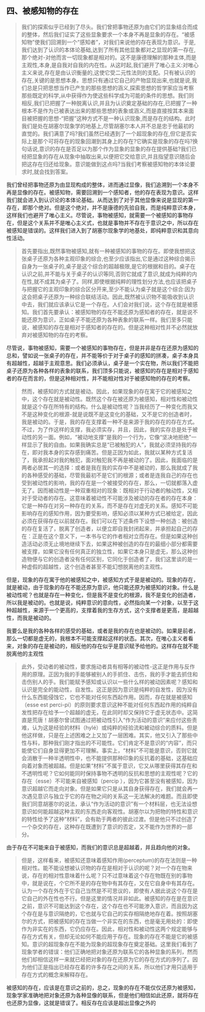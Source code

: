 <h2>四、被感知物的存在</h2><blockquote data-pid="J6u1hyqe">我们的探索似乎已经到了尽头。我们曾把事物还原为由它们的显象结合而成的整体，然后我们证实了这些显象要求一个本身不再是显象的存在。“被感知物”使我们回溯到一个“感知者”，对我们来说他的存在表现为意识。于是,我们达到了认识的本体论基础,达到了所有其他显象都对之显现的第一存在,那个绝对-对他而言一切现象都是相对的。这不是康德理解的那种主体,而是主观性,本身,是自我对自我的内在性。从这时起,我们避开了唯心主义:对唯心主义来说,存在是由认识衡量的,这使它受二元性法则的支配。只有被认识的存在,关键的是思想本身。思想只有通过它自己的产物显现出来,也就是说,我们总是只把思想当作已产生的那些思想的涵义,探索思想的哲学家应当考察那些既定的科学,从中获得作为使这些科学成为可能的条件的思想。我们则相反,我们已把握了一种脱离认识,并且为认识奠定基础的存在,已把握了一种根本不是作为已被表达出来的那些思想的表象或涵义,而是直接按其本来面目被把握的思想-“把握”这种方式不是一种认识现象,而是存在的结构。此时我们是处在胡塞尔现象学的地基上,尽管胡塞尔本人并不总是忠于他最初的直觉的。我们满意了吗?我们虽然已经遇到了一个超现象的存在,但它是否实际上是那个可将存在的现象回潮到其身上的存在?它确实是现象的存在吗?换句话说,意识的存在是否足以为那个作为显象的显象的存在提供基础?我们已经把显象的存在从现象中抽取出来,以便把它交给意识,并且指望意识随后会把这存在归还给现象。意识能做到这点吗?当我们考察被感知物的本体论要求时,就会找到答案。</blockquote><p data-pid="d5G9jqIr">我们曾经把事物还原为由显现构成的整体，进而通过显像，我们追溯到一个本身不再是显像的存在。被感知物，需要回溯到一个感知者，他的存在表现为意识。这样我们就会进入到认识论的本体论基础。从而达到了对于其他显像来说是显现的第一存在，即那个绝对。但是这个绝对，并不是康德的先验自我，而是纯粹意识本身，这样我们也避开了唯心主义。尽管说，事物被感知，就需要一个被感知的事物存在，但是这个关系并不是唯心主义式，也就是事物并不存在于意识之中，所以存在被感知是错误的。这样我们进入到了胡塞尔现象学的地基处，即纯粹意识和其意向性活动。</p><blockquote data-pid="KhFtURk3">首先要指出,既然事物被感知,就有一种被感知的事物的存在。即使我想把这张桌子还原为各种主观印象的综合,也至少应该指出,它是通过这种综合揭示自身为一张桌子的,桌子是这个综合的超越极限,是它的根据和目的。桌子在认识之前,并不能与关于桌子的认识等同,否则它就成了意识,就成为纯粹的内在性,就不成其为桌子了。同样,即使根据纯粹的理性划分方法,也应该把桌子与把握它的主观印象的综合区分开来,至少不能认为桌子就是这个综合:因为这会把桌子还原为一种综合联结活动。因此,既然被认识物不能吸收到认识中去，我们就应该承认它是一个存在。人们会对我们说，这个存在就是被感知。我们首先要承认：被感知物的存在不能还原为感知者的存在，就是说不能还原为意识，正如桌子不能还原为各种表象的联系一样。我们至多只能说，被感知的存在是相对于感知者的存在的。但是这种相对性并不必然就放弃对被感知物的存在的考察。</blockquote><p data-pid="voA2YRTP">尽管说，事物被感知，需要一个被感知的事物存在，但是并非是存在还原为感知的总和，譬如说一张桌子的存在，并不能等价于对于桌子的感知的拼凑，桌子本身具有超越性，超越于主观意思。我们必须承认，桌子是一个实在物，所以我们不能把桌子还原为各种各样的表象的联系，我们顶多只能说，被感知的存在是相对于感知者的存在而言的，但是这种相对性，并不能相对性对于被感知物的存在的考察。</p><blockquote data-pid="kKrtv-Qh">然而，被感知的方式就是被动。因此，如果现象的存在寓于它的被感知之中，这个存在就是被动性。既然这个存在被还原为被感知，相对性和被动性就是这个存在所特有的结构。什么是被动性呢？当我经历了一种变化而我又不是这种变化的根源-就是说既不是这变化的基础，又不是它的创造者时，我是被动的。于是，我的存在支撑着一种不是来源于我的存在的存在方式。不过，为了作这样的支撑，我必须实存，并且，因此，我的实存总是处于被动性的另一面。例如，“被动地支撑”是我的一个行为，它像“坚决地拒绝”一样显示了我的自由。如果我确实总是“已被触犯的人”，我就必须坚持我的存在，即对我本身的实存感到痛苦。但是正因为如此，我就以某种方式复活了，我承担起对我的触犯，面对触犯我不再是被动的了。因此，我面临的是两者必居其一的选择：或者是我在我的实存中不是被动的，那么我就成了我的各种感受的基础，尽管我最初不是它们的根源；或者是连我自己的存在也受到被动性的影响，我的存在是一个被接受的存在，那么，一切就都落入虚无了。因而被动性是一种双重相对的现象：既相对于行动者的触动性，又相对于受动者的存在。这意味着被动性不可能涉及被动的存在者的存在本身：它是一种存在对另一种存在的关系，而不是存在对虚无的关系。感知不可能影响存在的感知作用，因为要受影响，感知必须以某种方式已被给定，因此必须在获得存在以前就存在。我们可以在下述条件下设想一种创造：被创造的存在复活了，脱离了创造者，以便立即自我封闭起来，并承担起自己的存在：正是在这个意义下，一本书与它的作者相对立而存在。但是如果这种创造活动必须无止境地继续下去，如果这种被创造的存在的最细小部分都需要被支撑，如果它没有任何真正的独立性，如果它本身只是虚无，那么这种创造物便与它的创造者没有任何区别，它同化于创造者了，我们这里谈的是一种虚假的超越性，这个创造者甚至不能幻想脱离他的主观性。</blockquote><p data-pid="uWDTaNXi">但是，现象的存在寓于他的被感知之中，被感知方式于是是被动的。现象的存在，就是被动，由于现象的存在不能还原为意识，他只能还原为被感知的对象。什么是被动性呢？也就是存在一种变化，但是我不是变化的根源，我不是变化的创造者，所以我是被动的。也就是说，纯粹意识的意向性，必然指向某一个对象，以至于这种超越性，来源于一个更高的，支撑着我的生存方式，这个支撑者是更高，是超越性，而我是被动的。</p><p data-pid="wAp43bzs">我要么是我的各种各样的感受的基础，或者是我的存在也是被动的。如果是前者，那么一切都是虚无的，我根本不可能支撑起这样的状态。其次，在唯心主义者看来，对象的存在是被动的，相反他的存在似乎是意识赋予给他的。这样存在就不能脱离他的主观性</p><blockquote data-pid="mw4Xmdpf">此外，受动者的被动性，要求施动者具有相等的被动性-这正是作用与反作用的原理。正因为我的手能够被别人的手抓住、击伤，我的手才能去抓住和击伤别人的手。我们能赋予感知或认识以一些什么样的被动因素呢？感知和认识是完全的能动性，自发性。这正是因为意识是纯粹的自发性，因为没有什么东西能侵蚀它，它也不能对任何东西起作用。因而，存在就是被感知（esse est perci-pi）的原则要求意识这种不能对任何东西起作用的纯粹自发性把存在给予一个超越的虚无，在此同时却又保持它于虚无状态中。这简直是荒唐！胡塞尔曾试图通过把被动性引入“作为活动的意识”来应付这些责难，认为这是经验的材料（hylé）或纯粹的经验流和被动综合的质料。但是他这样做，只是在上述困难之上又加了一层困难。其实，他又引入了那些中性与料，那种我们刚才指出的不可能性。它们肯定不是意识的“内容”，而只能使它们自身显得更加不可理解。事实上，“材料”不可能是意识，否则它就会消散于一种半透明性中，也不能提供那种印象的反抗着的基础，这基础应向着对象而被超越。但是如果“材料”不属于意识，它又从哪里获得其存在和不透明性呢？它如何能同时保持事物不透明的反抗和思想的主观性呢？它的存在（esse）不可能来自被感知（percip ），因为它甚至没有被感知，因为意识超越它而走向对象。但是如果它只是从其自身获得存在，我们就会再一次遇见意识与独立于它的存在物之间的关系这一无法解决的难题。而且即使我们同意胡塞尔的说法，承认“作为活动的意识”有一个材料层，也无法设想意识如何能超越这种主观的东西走向客观性。胡塞尔以为把物的特性和意识的特性给予了这种“材料”，会有助于两者的彼此过渡。但是他只不过创造了一个杂交的存在，这种存在既遭到了意识的否定，又不能作为世界的一部分。</blockquote><p data-pid="HbLzj6ni">由于存在不可能来自于被感知，而我们的意识总是超越着，并且趋向他的对象。</p><blockquote data-pid="JO_RWLfU">但是，这样看来，被感知还意味着感知作用(perceptum)的存在法则是一种相对性。能不能设想被认识物的存在是相对于认识的呢？对一个存在物来说，存在的相对性意味着什么呢？只不过意味着这个存在物既在别的事物中，就是说在，个它所不是的存在物中有其存在，又在它自身中有其存在。认为一个存在外在于它自己当然是不可思议的，即使有人据此说这个存在是它自己的外在性也不行。但是这里的情况并非如此。被感知的存在是在意识之前，意识不可能达到这个存在，这个存在也不可能渗入意识，而且因为这个存在是与意识隔绝的，它也就与它自己的实存相隔绝地存在着。按照胡塞尔的方式，把被感知的存在当做一个非实在的东西，也是毫无用处的：即使作为非实在的东西，它仍应存在。因此，相对性和被动性这两个规定能够与存在方式有关，但却无论如何不能应用于存在。现象的存在不能是它的被感知。意识的超现象存在不能为现象的超现象存在奠定基础。这里我们看到了现象学者的错误：他们正确地把对象还原为联系它的各种显象的系列，然而他们却相信这样一来就已经把对象的存在还原为它的存在方式的序列了。因为他们正是指出已经存在着的许多存在之间的关系，所以他们才用只适用于存在方式的概念来解释存在。</blockquote><p data-pid="ucytUdly">被感知的存在，应该是在意识之前的，总之，现象的存在不能仅仅还原为被感知，现象学家准确地把对象还原为各种显像的联系，但是他们相信如此还原，就将存在也还原为显像，这就是错误了。相反存在应该是超出显像之外的</p><p></p>